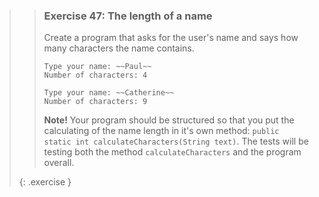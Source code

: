 >> ### Exercise 47: The length of a name
>> 
>> Create a program that asks for the user's name and says how many characters the name contains.
>> 
>>```output
>> Type your name: ~~Paul~~
>> Number of characters: 4
>>```
>>
>>```output
>> Type your name: ~~Catherine~~
>> Number of characters: 9
>>```
>>
>> **Note!** Your program should be structured so that you put the calculating of the name length in it's own method: `public static int calculateCharacters(String text)`. The tests will be testing both the method `calculateCharacters` and the program overall.
>>
>{: .exercise }